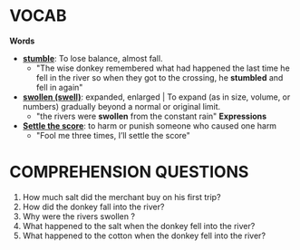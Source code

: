 # VOCAB

**Words**
- [**stumble**](https://www.merriam-webster.com/dictionary/stumble#:~:text=%3A%20to%20walk%20unsteadily%20or%20clumsily,a%20hesitant%20or%20faltering%20manner): To lose balance, almost fall. 
	- "The wise donkey remembered what had happened the last time he fell in the river so when they got to the crossing, he **stumbled** and fell in again"
- [**swollen (swell)**](https://www.merriam-webster.com/dictionary/swell): expanded, enlarged | To expand (as in size, volume, or numbers) gradually beyond a normal or original limit.
	- "the rivers were **swollen** from the constant rain"
**Expressions**
- [**Settle the score**](https://www.merriam-webster.com/dictionary/settle%20the%20score): to harm or punish someone who caused one harm
	- "Fool me three times, I’ll settle the score"

# COMPREHENSION QUESTIONS

1. How much salt did the merchant buy on his first trip?
2. How did the donkey fall into the river?
3. Why were the rivers swollen ?
4. What happened to the salt when the donkey fell into the river?
5. What happened to the cotton when the donkey fell into the river?